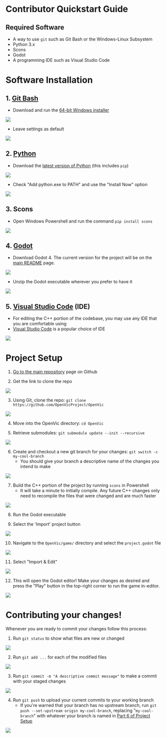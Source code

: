 # Contributor Quickstart Guide

## Required Software
- A way to use `git` such as Git Bash or the Windows-Linux Subsystem
- Python 3.x
- Scons
- Godot
- A programming IDE such as Visual Studio Code

# Software Installation
## 1. [Git Bash](https://git-scm.com/download/win)
- Download and run the [64-bit Windows installer](https://github.com/git-for-windows/git/releases/download/v2.39.2.windows.1/Git-2.39.2-64-bit.exe)

![](images/installation/git-bash-dl-page.png)

- Leave settings as default

![](images/installation/git-bash-finish-installation.png)


## 2. [Python](https://www.python.org/downloads/)
- Download the [latest version of Python](https://www.python.org/downloads/) (this includes `pip`)

![](images/installation/python-dl-page.png)

- Check "Add python.exe to PATH" and use the "Install Now" option

![](images/installation/python-installer.png)


## 3. Scons
- Open Windows Powershell and run the command `pip install scons`

![](images/installation/scons-install.png)

## 4. [Godot](https://github.com/godotengine/godot/releases/latest)
- Download Godot 4. The current version for the project will be on the [main README](../README.md) page.

![](images/installation/godot-dl-page.png)

- Unzip the Godot executable wherever you prefer to have it

![](images/installation/godot-unzip.png)

## 5. [Visual Studio Code](https://code.visualstudio.com/download) (IDE)
- For editing the C++ portion of the codebase, you may use any IDE that you are comfortable using
- [Visual Studio Code](https://code.visualstudio.com/download) is a popular choice of IDE

![](images/installation/vscode-dl-page.png)

# Project Setup

1. [Go to the main repository](https://github.com/OpenVicProject/OpenVic) page on Github

2. Get the link to clone the repo

![](images/proj-setup/01-git-clone-link.png)

3. Using Git, clone the repo: `git clone https://github.com/OpenVicProject/OpenVic`

![](images/proj-setup/02-git-clone.png)

4. Move into the OpenVic directory: `cd OpenVic`

5. Retrieve submodules: `git submodule update --init --recursive`

![](images/proj-setup/03-submodules.png)

6. Create and checkout a new git branch for your changes: `git switch -c my-cool-branch`
    - You should give your branch a descriptive name of the changes you intend to make

![](images/proj-setup/04-new-branch.png)

7. Build the C++ portion of the project by running `scons` in Powershell
    - It will take a minute to initially compile. Any future C++ changes only need to recompile the files that were changed and are much faster

![](images/proj-setup/05-scons.png)

8. Run the Godot executable

9. Select the 'Import' project button

![](images/proj-setup/06-import.png)

10. Navigate to the `OpenVic/game/` directory and select the `project.godot` file

![](images/proj-setup/07-select-project.png)

11. Select "Import & Edit"

![](images/proj-setup/08-import-edit.png)

12. This will open the Godot editor! Make your changes as desired and press the "Play" button in the top-right corner to run the game in-editor.

![](images/proj-setup/09-run-project.png)


# Contributing your changes!

Whenever you are ready to commit your changes follow this process:

1. Run `git status` to show what files are new or changed

![](images/contribution/01-status.png)

2. Run `git add ...` for each of the modified files

![](images/contribution/02-add.png)

3. Run `git commit -m "A descriptive commit message"` to make a commit with your staged changes

![](images/contribution/03-commit.png)

4. Run `git push` to upload your current commits to your working branch
    - If you're warned that your branch has no upstream branch, run `git push --set-upstream origin my-cool-branch`, replacing "`my-cool-branch`" with whatever your branch is named in [Part 6 of Project Setup](#project-setup)

![](images/contribution/04-push.png)
